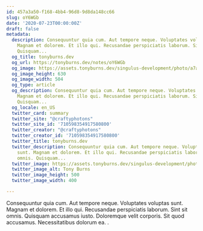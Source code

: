 ```yaml
---
id: 457a3a50-f168-4bb4-96d8-9d8da148cc66
slug: oY6WGb
date: '2020-07-23T00:00:00Z'
draft: false
metadata:
  description: Consequuntur quia cum. Aut tempore neque. Voluptates voluptas sunt.
    Magnam et dolorem. Et illo qui. Recusandae perspiciatis laborum. Sint sit omnis.
    Quisquam...
  og_title: tonyburns.dev
  og_url: https://tonyburns.dev/notes/oY6WGb
  og_image: https://assets.tonyburns.dev/singulus-development/photo/a7aaf33dbd0b584a47dea1fc1b3a9bbf.jpeg
  og_image_height: 630
  og_image_width: 504
  og_type: article
  og_description: Consequuntur quia cum. Aut tempore neque. Voluptates voluptas sunt.
    Magnam et dolorem. Et illo qui. Recusandae perspiciatis laborum. Sint sit omnis.
    Quisquam...
  og_locale: en_US
  twitter_card: summary
  twitter_site: "@craftyphotons"
  twitter_site_id: '710598354917580800'
  twitter_creator: "@craftyphotons"
  twitter_creator_id: '710598354917580800'
  twitter_title: tonyburns.dev
  twitter_description: Consequuntur quia cum. Aut tempore neque. Voluptates voluptas
    sunt. Magnam et dolorem. Et illo qui. Recusandae perspiciatis laborum. Sint sit
    omnis. Quisquam...
  twitter_image: https://assets.tonyburns.dev/singulus-development/photo/7502d1526646abf03deb056888635686.jpeg
  twitter_image_alt: Tony Burns
  twitter_image_height: 500
  twitter_image_width: 400

---
```


Consequuntur quia cum. Aut tempore neque. Voluptates voluptas sunt. Magnam et dolorem. Et illo qui. Recusandae perspiciatis laborum. Sint sit omnis. Quisquam accusamus iusto. Doloremque velit corporis. Sit quod accusamus. Necessitatibus dolorum ea. .
